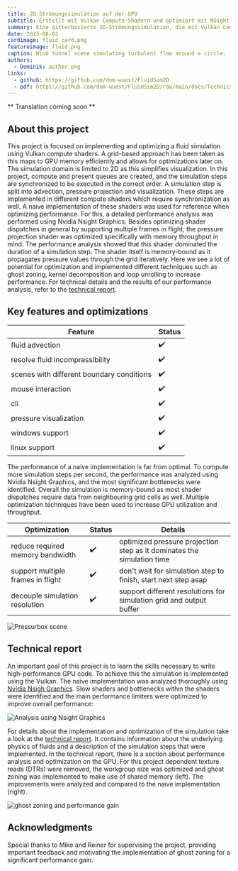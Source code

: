 ```yaml
---
title: 2D Strömungssimulation auf der GPU
subtitle: Erstellt mit Vulkan Compute-Shadern und optimiert mit NSight.
summary: Eine gitterbasierte 2D-Strömungssimulation, die mit Vulkan Compute-Shadern erstellt wurde, um GPU-Hardware zu nutzen.
date: 2023-08-02
cardimage: fluid_card.png
featureimage: fluid.png
caption: Wind tunnel scene simulating turbulent flow around a circle.
authors:
  - Dominik: author.png
links:
  - github: https://github.com/dom-wuest/FluidSim2D
  - pdf: https://github.com/dom-wuest/FluidSim2D/raw/main/docs/TechnicalReport.pdf?download=
---
```


** Translation coming soon **

## About this project
This project is focused on implementing and optimizing a fluid simulation using Vulkan compute shaders. A grid-based approach has been taken as this maps to GPU memory efficiently and allows for optimizations later on.
The simulation domain is limited to 2D as this simplifies visualization. In this project, compute and present queues are created, and the simulation steps are synchronized to be executed in the correct order. A simulation step is split into advection, pressure projection and visualization. These steps are implemented in different compute shaders which require synchronization as well. A naive implementation of these shaders was used for reference when optimizing performance. For this, a detailed performance analysis was performed using Nvidia Nsight Graphics. Besides optimizing shader dispatches in general by supporting multiple frames in flight, the pressure projection shader was optimized specifically with memory throughput in mind. The performance analysis showed that this shader dominated the duration of a simulation step. The shader itself is memory-bound as it propagates pressure values through the grid iteratively. Here we see a lot of potential for optimization and implemented different techniques such as ghost zoning, kernel decomposition and loop unrolling to increase performance. For technical details and the results of our performance analysis, refer to the [technical report](https://github.com/dom-wuest/FluidSim2D/blob/main/docs/TechnicalReport.pdf).

## Key features and optimizations

Feature | Status
--------|-------
fluid advection | ✔️
resolve fluid incompressibility | ✔️
scenes with different boundary conditions | ✔️
mouse interaction | ✔️
cli | ✔️
pressure visualization | ✔️
windows support | ✔️
linux support | ✔️

The performance of a naive implementation is far from optimal. To compute more simulation steps per second, the performance was analyzed using Nvidia Nsight Graphics, and the most significant bottlenecks were identified. 
Overall the simulation is memory-bound as most shader dispatches require data from neighbouring grid cells as well. Multiple optimization techniques have been used to increase GPU utilization and throughput.

Optimization | Status | Details
-------------|--------|----------
reduce required memory bandwidth | ✔️ | optimized pressure projection step as it dominates the simulation time
support multiple frames in flight | ✔️ | don't wait for simulation step to finish, start next step asap
decouple simulation resolution | ✔️ | support different resolutions for simulation grid and output buffer

![Pressurbox scene](./images/pressurebox.png)

## Technical report
An important goal of this project is to learn the skills necessary to write high-performance GPU code. To achieve this the simulation is implemented using the Vulkan. The naive implementation was analyzed thoroughly using [Nvidia Nsigh Graphics](https://developer.nvidia.com/nsight-graphics). Slow shaders and bottlenecks within the shaders were identified and the main performance limiters were optimized to improve overall performance:

![Analysis using Nsight Graphics](./images/nsight-optimized.png)

For details about the implementation and optimization of the simulation take a look at the [technical report](https://github.com/dom-wuest/FluidSim2D/blob/main/docs/TechnicalReport.pdf). It contains information about the underlying physics of fluids and a description of the simulation steps that were implemented. In the technical report, there is a section about performance analysis and optimization on the GPU. For this project dependent texture reads (DTRs) were removed, the workgroup size was optimized and ghost zoning was implemented to make use of shared memory (left). The improvements were analyzed and compared to the naive implementation (right).

![ghost zoning and performance gain](./images/optimization.png)

## Acknowledgments
Special thanks to Mike and Reiner for supervising the project, providing important feedback and motivating the implementation of ghost zoning for a significant performance gain.